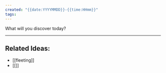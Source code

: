 ```yaml
---
created: "{{date:YYYYMMDD}}-{{time:HHmm}}"
tags:
---
```


What will you discover today?

---
## Related Ideas:
* [[fleeting]]
* [[]]
